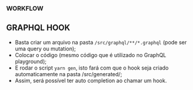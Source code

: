 ### WORKFLOW

## GRAPHQL HOOK
- Basta criar um arquivo na pasta `/src/graphql/**/*.graphql` (pode ser uma query ou mutation);
- Colocar o código (mesmo código que é utilizado no GraphQL playground);
- E rodar o script `yarn gen`, isto fará com que o hook seja criado automaticamente na pasta /src/generated/;
- Assim, será possível ter auto completion ao chamar um hook.


